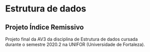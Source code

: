 # Estrutura de dados
## Projeto Índice Remissivo
Projeto final da AV3 da disciplina de Estrutura de dados cursada\
durante o semestre 2020.2 na UNIFOR (Universidade de Fortaleza).